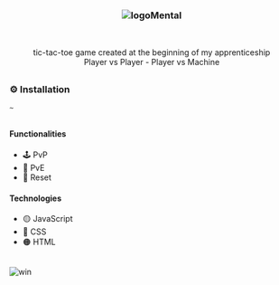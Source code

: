 ### <p align='center'> ![logoMental](https://github.com/fabioVitorio/app/assets/109548564/efd92611-26ee-4789-a991-5395155c7e7f) </p>
<br>
<p align='center'> tic-tac-toe game created at the beginning of my apprenticeship
 <br>
Player vs Player - Player vs Machine <br></p>

##
### ⚙️ Installation
```bash
~
```
##
#### Functionalities
- 🕹️ PvP <br>
- 🦾 PvE <br>
- 💾 Reset <br>
 #### Technologies
- 🟡 JavaScript <br>
- 🔵 CSS <br>
- 🟠 HTML <br>
  

##
![win](https://user-images.githubusercontent.com/109548564/184801605-0ffab4f4-5ce6-4317-9227-d3713969958c.PNG)
